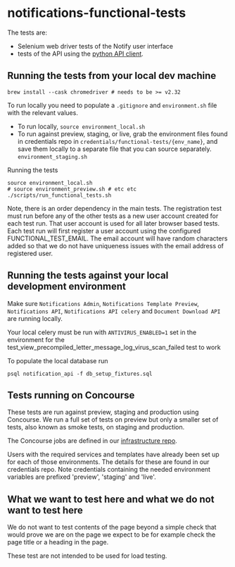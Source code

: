 # notifications-functional-tests

The tests are:
 
- Selenium web driver tests of the Notify user interface
- tests of the API using the [python API client](https://github.com/alphagov/notifications-python-client).

## Running the tests from your local dev machine

```shell
brew install --cask chromedriver # needs to be >= v2.32
```

To run locally you need to populate a `.gitignore` and `environment.sh` file with the relevant values.

- To run locally, `source environment_local.sh`
- To run against preview, staging, or live, grab the environment files found in credentials repo in `credentials/functional-tests/{env_name}`, and save them locally to a separate file that you can source separately. `environment_staging.sh`

Running the tests

```shell
source environment_local.sh
# source environment_preview.sh # etc etc
./scripts/run_functional_tests.sh
```

Note, there is an order dependency in the main tests. The registration test must run before any of the other tests as a new user account created for each test run. That user account is used for all later browser based tests. Each test run will first register a user account using the configured FUNCTIONAL_TEST_EMAIL. The email account will have random characters added so that we do not have uniqueness issues with the email address of registered user.

## Running the tests against your local development environment

Make sure `Notifications Admin`, `Notifications Template Preview`, `Notifications API`, `Notifications API celery` and `Document Download API` are running locally.

Your local celery must be run with `ANTIVIRUS_ENABLED=1` set in the environment for the test_view_precompiled_letter_message_log_virus_scan_failed test to work

To populate the local database run

```shell
psql notification_api -f db_setup_fixtures.sql
```

## Tests running on Concourse

These tests are run against preview, staging and production using Concourse. We run a full set of tests on preview but only a smaller set of tests, also known as smoke tests, on staging and production.

The Concourse jobs are defined in our [infrastructure repo](https://github.com/alphagov/notifications-aws/blob/master/concourse/templates/functional-tests.yml.j2).

Users with the required services and templates have already been set up for each of those environments. The details for these are found in our credentials repo. Note credentials containing the needed environment variables are prefixed 'preview', 'staging' and 'live'.


## What we want to test here and what we do not want to test here
We do not want to test contents of the page beyond a simple check that would prove we are on the page we expect to be for example check the page title or a heading in the page.

These test are not intended to be used for load testing.

